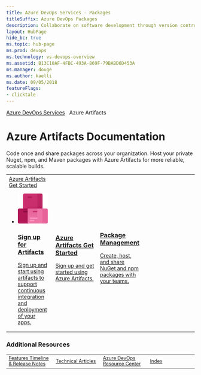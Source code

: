 ```yaml
---
title: Azure DevOps Services - Packages 
titleSuffix: Azure DevOps Packages 
description: Collaborate on software development through version control, work tracking, and continuous integration and delivery with Azure DevOps services 
layout: HubPage 
hide_bc: true
ms.topic: hub-page
ms.prod: devops 
ms.technology: vs-devops-overview 
ms.assetid: B13C10AF-4FBC-493A-869F-79BABD6D453A 
ms.manager: douge 
ms.author: kaelli 
ms.date: 09/05/2018
featureFlags:
- clicktale 
---
```



<div id="agile" class="v2">
    <div class="container">
<a href="/vsts/index">Azure DevOps Services</a>&nbsp;&nbsp;&nbsp;Azure Artifacts
        <h1>Azure Artifacts Documentation</h1>
<p>Code once and share packages across your organization. Host your private Nuget, npm, and Maven packages with Azure Artifacts for more reliable, scalable builds.</p>

<table border="0" class="cardsA">
<tr>
<td width="25%">
                        <a href="#artifacts">Azure Artifacts Get Started</a>
                        <ul id="artifacts" class="cardsY panelContent featuredContent">
                            <li>
                                <a href="/vsts/package/index">
                                    <div class="cardSize">
                                        <div class="cardPadding">
                                            <div class="card">
                                                <div class="cardImageOuter">
                                                    <div class="cardImage">
                                                        <img src="_img/index/Artifacts40.svg" alt="" />
                                                    </div>
                                                </div>
                                                <div class="cardText">
                                                    <h3>Sign up for Artifacts</h3>
                                                    <p>Sign up and start using artifacts to support continuous integration and deployment of your apps.</p>
                                                </div>
                                            </div>
                                        </div>
                                    </div>
                                </a>

<td width="25%">
                               <a href="/vsts/package/index">
                                    <div class="cardSize">
                                        <div class="cardPadding">
                                            <div class="card">
                                                <div class="cardImageOuter">
                                                    <div class="cardImage">
                                                        <img src="https://docs.microsoft.com/media/common/i_download-install.svg" alt="" />
                                                    </div>
                                                </div>
                                                <div class="cardText">
                                                    <h3>Azure Artifacts Get Started</h3>
                                                    <p>Sign up and get started using Azure Artifacts.</p>
                                                </div>
                                            </div>
                                        </div>
                                    </div>
                                </a>
</td>
<td width="25%">
                                <a href="/vsts/package/index">
                                    <div class="cardSize">
                                        <div class="cardPadding">
                                            <div class="card">
                                                <div class="cardImageOuter">
                                                    <div class="cardImage">
                                                        <img src="https://docs.microsoft.com/media/common/i_management.svg" alt="" />
                                                    </div>
                                                </div>
                                                <div class="cardText">
                                                    <h3>Package Management</h3>
                                                    <p>Create, host, and share NuGet and npm packages with your teams.</p>
                                                </div>
                                            </div>
                                        </div>
                                    </div>
                                </a>
</td>
<td width="25%">
&nbsp;&nbsp;&nbsp;
</td>
<td width="25%">
&nbsp;&nbsp;&nbsp;
</td>
</tr>
</table>
<!---
                        <a href="#artifacts">Packages (Artifacts)</a>
                        <ul id="artifacts" class="cardsY panelContent featuredContent">
                            <li>
                                <a href="/vsts/package/index">
                                    <div class="cardSize">
                                        <div class="cardPadding">
                                            <div class="card">
                                                <div class="cardImageOuter">
                                                    <div class="cardImage">
                                                        <img src="_img/index/Artifacts40.svg" alt="" />
                                                    </div>
                                                </div>
                                                <div class="cardText">
                                                    <h3>Sign up for Artifacts</h3>
                                                    <p>Sign up and start using artifacts to support continuous integration and deployment of your apps.</p>
                                                </div>
                                            </div>
                                        </div>
                                    </div>
                                </a>
                            </li>
                             <li>
                                <a href="/vsts/package/index">
                                    <div class="cardSize">
                                        <div class="cardPadding">
                                            <div class="card">
                                                <div class="cardImageOuter">
                                                    <div class="cardImage">
                                                        <img src="https://docs.microsoft.com/media/common/i_management.svg" alt="" />
                                                    </div>
                                                </div>
                                                <div class="cardText">
                                                    <h3>Package Management</h3>
                                                    <p>Create, host, and share NuGet and npm packages with your teams.</p>
                                                </div>
                                            </div>
                                        </div>
                                    </div>
                                </a>
                            </li>
                        </ul>
-->
     </div>
</div>
<h3 style="padding-left:0;">Additional Resources</h3>
<table border="0">
<tbody style="padding-left:0;font-size:.8rem;">
<tr><td width="25%">
<a class="barLink" href="/vsts/release-notes/index"><img src="https://docs.microsoft.com/media/common/i_whats-new.svg" alt="" />Features Timeline & Release Notes</a>
</td>
<td width="25%">
<a class="barLink" href="/vsts/articles/index"><img src="https://docs.microsoft.com/media/common/i_article.svg" alt="" />Technical Articles</a>
</td>
<td width="25%">
<a class="barLink"  href="https://docs.microsoft.com/en-us/azure/devops/"><img src="https://docs.microsoft.com/media/common/i_dev-ops.svg" alt="" />Azure DevOps Resource Center</a>
</td>
<td width="25%">
<a class="barLink" href="/vsts/index-all"><img src="https://docs.microsoft.com//media/common/i_library.svg" alt="" />Index</a>
</td>
</tr>
</tbody>
</table>